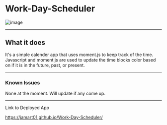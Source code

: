 # Work-Day-Scheduler

![image](https://user-images.githubusercontent.com/81602695/123578164-385a1180-d7a3-11eb-949f-8532e1281519.png)


---

## What it does

It's a simple calender app that uses moment.js to keep track of the time. Javascript and moment js are used to update the time blocks color based on if it is in the future, past, or present. 

---


### Known Issues

None at the moment. Will update if any come up. 

---


Link to Deployed App

https://jamart01.github.io/Work-Day-Scheduler/
